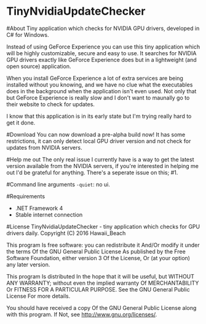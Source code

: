 # TinyNvidiaUpdateChecker

#About
Tiny application which checks for NVIDIA GPU drivers, developed in C# for Windows.

Instead of using GeForce Experience you can use this tiny application which will be highly customizable, secure and easy to use.
It searches for NVIDIA GPU drivers exactly like GeForce Experience does but in a lightweight (and open source) application. 

When you install GeForce Experience a lot of extra services are being installed without you knowing, and we have no clue what the executables does in the background when the application isn't even used.
Not only that but GeForce Experience is really slow and I don't want to maunally go to their website to check for updates.

I know that this application is in its early state but I'm trying really hard to get it done.

#Download
You can now download a pre-alpha build now!
It has some restrictions, it can only detect local GPU driver version and not check for updates from NVIDIA servers.

#Help me out
The only real issue I currently have is a way to get the latest version available from the NVIDIA servers, if you're interested in helping me out I'd be grateful for anything. There's a seperate issue on this; #1.

#Command line arguments
`-quiet`: no ui.

#Requirements
+ .NET Framework 4
+ Stable internet connection

#License
TinyNvidiaUpdateChecker - tiny application which checks for GPU drivers daily.
Copyright (C) 2016 Hawaii_Beach

This program Is free software: you can redistribute it And/Or modify
it under the terms Of the GNU General Public License As published by
the Free Software Foundation, either version 3 Of the License, Or
(at your option) any later version.

This program Is distributed In the hope that it will be useful,
but WITHOUT ANY WARRANTY; without even the implied warranty Of
MERCHANTABILITY Or FITNESS FOR A PARTICULAR PURPOSE.  See the
GNU General Public License For more details.

You should have received a copy Of the GNU General Public License
along with this program.  If Not, see <http://www.gnu.org/licenses/>.
